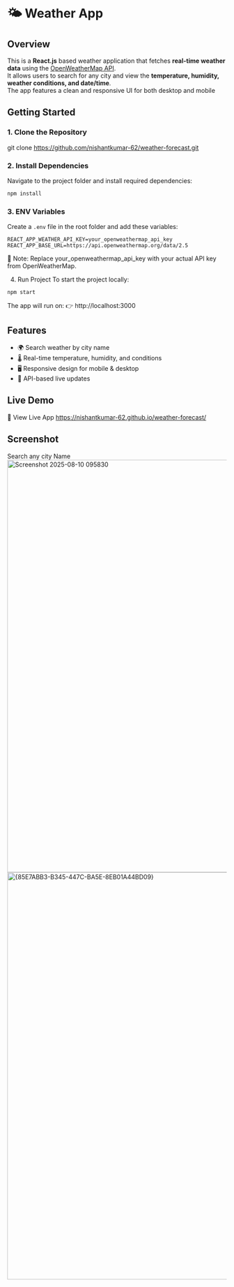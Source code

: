 # 🌤 Weather App

## Overview
This is a **React.js** based weather application that fetches **real-time weather data** using the [OpenWeatherMap API](https://openweathermap.org/).  
It allows users to search for any city and view the **temperature, humidity, weather conditions, and date/time**.  
The app features a clean and responsive UI for both desktop and mobile

## Getting Started
### 1. Clone the Repository
git clone https://github.com/nishantkumar-62/weather-forecast.git

### 2. Install Dependencies
Navigate to the project folder and install required dependencies:
```bash
npm install

```
### 3. ENV Variables
Create a `.env` file in the root folder and add these variables:
```
REACT_APP_WEATHER_API_KEY=your_openweathermap_api_key
REACT_APP_BASE_URL=https://api.openweathermap.org/data/2.5
```
📌 Note: Replace your_openweathermap_api_key with your actual API key from OpenWeatherMap.

4. Run Project
To start the project locally:
```
npm start
```
The app will run on:
👉 http://localhost:3000

## Features  
- 🌍 Search weather by city name  
- 🌡 Real-time temperature, humidity, and conditions  
- 🖥 Responsive design for mobile & desktop  
- 🔄 API-based live updates

## Live Demo
🔗 View Live App https://nishantkumar-62.github.io/weather-forecast/

## Screenshot
Search any city Name 
<img width="1845" height="945" alt="Screenshot 2025-08-10 095830" src="https://github.com/user-attachments/assets/f823b37b-1ac3-4db1-b2ef-768d467f9672" />
<img width="1918" height="933" alt="{85E7ABB3-B345-447C-BA5E-8EB01A44BD09}" src="https://github.com/user-attachments/assets/ea777742-fe3c-4ae0-9b0c-12753aa665c4" />



